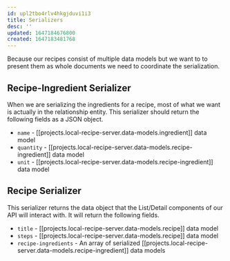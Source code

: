 ```yaml
---
id: upl2tbo4rlv4hkgjduvi1i3
title: Serializers
desc: ''
updated: 1647184676800
created: 1647183481768
---
```

Because our recipes consist of multiple data models but we want to to present them as whole documents we need to coordinate the serialization.

## Recipe-Ingredient Serializer
When we are serializing the ingredients for a recipe, most of what we want is actually in the relationship entity.  This serializer should return the following fields as a JSON object.
* `name` - [[projects.local-recipe-server.data-models.ingredient]] data model
* `quantity` - [[projects.local-recipe-server.data-models.recipe-ingredient]] data model
* `unit` - [[projects.local-recipe-server.data-models.recipe-ingredient]] data model

## Recipe Serializer
This serializer returns the data object that the List/Detail components of our API will interact with.  It will return the following fields.
* `title` - [[projects.local-recipe-server.data-models.recipe]] data model
* `steps` - [[projects.local-recipe-server.data-models.recipe]] data model
* `recipe-ingredients` - An array of serialized [[projects.local-recipe-server.data-models.recipe-ingredient]] data models
